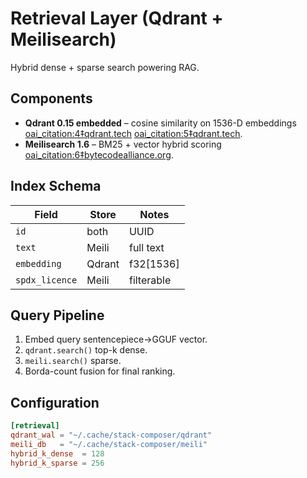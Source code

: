 # Retrieval Layer (Qdrant + Meilisearch)

Hybrid dense + sparse search powering RAG.

## Components

- **Qdrant 0.15 embedded** – cosine similarity on 1536-D embeddings [oai_citation:4‡qdrant.tech](https://qdrant.tech/documentation/concepts/search/?utm_source=chatgpt.com) [oai_citation:5‡qdrant.tech](https://qdrant.tech/documentation/database-tutorials/bulk-upload/?utm_source=chatgpt.com).
- **Meilisearch 1.6** – BM25 + vector hybrid scoring [oai_citation:6‡bytecodealliance.org](https://bytecodealliance.org/articles/wasmtime-1-0-fast-safe-and-production-ready?utm_source=chatgpt.com).

## Index Schema

| Field          | Store  | Notes      |
| -------------- | ------ | ---------- |
| `id`           | both   | UUID       |
| `text`         | Meili  | full text  |
| `embedding`    | Qdrant | f32[1536]  |
| `spdx_licence` | Meili  | filterable |

## Query Pipeline

1. Embed query sentencepiece->GGUF vector.
2. `qdrant.search()` top-k dense.
3. `meili.search()` sparse.
4. Borda-count fusion for final ranking.

## Configuration

```toml
[retrieval]
qdrant_wal = "~/.cache/stack-composer/qdrant"
meili_db   = "~/.cache/stack-composer/meili"
hybrid_k_dense  = 128
hybrid_k_sparse = 256
```
